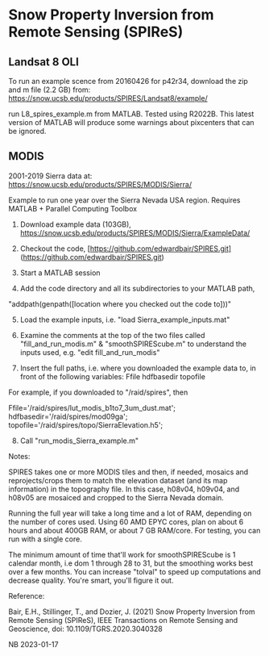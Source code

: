 # Snow Property Inversion from Remote Sensing (SPIReS)

## Landsat 8 OLI
To run an example scence from 20160426 for p42r34, download the zip and m file (2.2 GB) from:
https://snow.ucsb.edu/products/SPIRES/Landsat8/example/

run L8_spires_example.m from MATLAB. Tested using R2022B. This latest version of MATLAB will produce some warnings about pixcenters that can be ignored.

## MODIS
2001-2019 Sierra data at: https://snow.ucsb.edu/products/SPIRES/MODIS/Sierra/

Example to run one year over the Sierra Nevada USA region. Requires MATLAB + Parallel Computing Toolbox

1. Download example data (103GB),
https://snow.ucsb.edu/products/SPIRES/MODIS/Sierra/ExampleData/

2. Checkout the code, [https://github.com/edwardbair/SPIRES.git] (https://github.com/edwardbair/SPIRES.git)

3. Start a MATLAB session

4. Add the code directory and all its subdirectories to your MATLAB path,

"addpath(genpath([location where you checked out the code to]))"

5. Load the example inputs, i.e. "load Sierra_example_inputs.mat" 

6. Examine the comments at the top of the two files called "fill_and_run_modis.m" &
"smoothSPIREScube.m" to understand the inputs used, e.g. "edit fill_and_run_modis"

7. Insert the full paths, i.e. where you downloaded the example data to, in front of the following variables:
Ffile
hdfbasedir
topofile

For example, if you downloaded to "/raid/spires", then

Ffile='/raid/spires/lut_modis_b1to7_3um_dust.mat'; 
hdfbasedir='/raid/spires/mod09ga';
topofile='/raid/spires/topo/SierraElevation.h5';

8. Call "run_modis_Sierra_example.m"

Notes:

SPIRES takes one or more MODIS tiles and then, if needed, 
mosaics and reprojects/crops them to match the elevation dataset (and its map information) in the topography file. 
In this case, h08v04, h09v04, and h08v05 are mosaiced and cropped to the Sierra Nevada domain.

Running the full year will take a long time and a lot of RAM, depending on the number of cores used. Using 60 AMD EPYC cores, plan on about 6 hours and about 400GB RAM, or about 7 GB RAM/core. For testing, you can run with a single core.

The minimum amount of time that'll work for smoothSPIREScube is 1 calendar month, i.e dom 1 through 28 to 31, but the smoothing works best over a few months. You can increase "tolval" to speed up computations and decrease quality. You're smart, you'll figure it out.

Reference:

Bair, E.H., Stillinger, T., and Dozier, J. (2021) Snow Property Inversion from Remote Sensing (SPIReS), IEEE Transactions on Remote Sensing and Geoscience, doi: 10.1109/TGRS.2020.3040328

NB 2023-01-17
